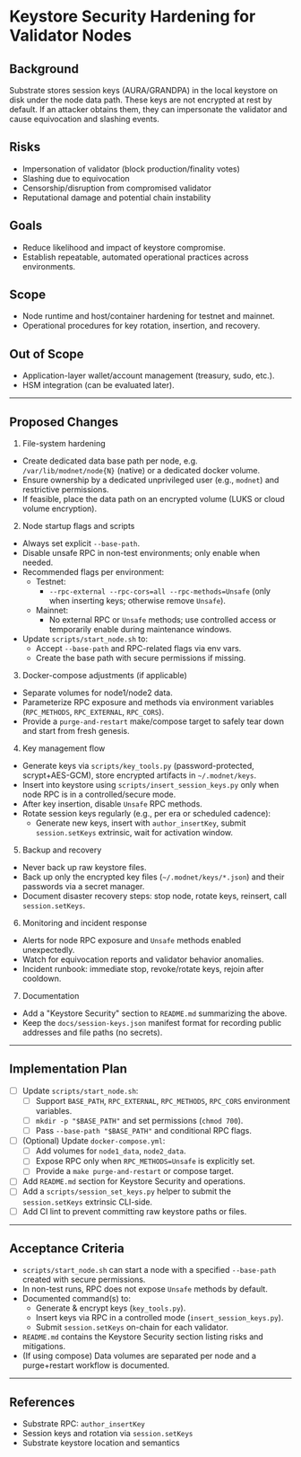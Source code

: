 # Keystore Security Hardening for Validator Nodes

## Background
Substrate stores session keys (AURA/GRANDPA) in the local keystore on disk under the node data path. These keys are not encrypted at rest by default. If an attacker obtains them, they can impersonate the validator and cause equivocation and slashing events.

## Risks
- Impersonation of validator (block production/finality votes)
- Slashing due to equivocation
- Censorship/disruption from compromised validator
- Reputational damage and potential chain instability

## Goals
- Reduce likelihood and impact of keystore compromise.
- Establish repeatable, automated operational practices across environments.

## Scope
- Node runtime and host/container hardening for testnet and mainnet.
- Operational procedures for key rotation, insertion, and recovery.

## Out of Scope
- Application-layer wallet/account management (treasury, sudo, etc.).
- HSM integration (can be evaluated later).

---

## Proposed Changes

1. File-system hardening
- Create dedicated data base path per node, e.g. `/var/lib/modnet/node{N}` (native) or a dedicated docker volume.
- Ensure ownership by a dedicated unprivileged user (e.g., `modnet`) and restrictive permissions.
- If feasible, place the data path on an encrypted volume (LUKS or cloud volume encryption).

2. Node startup flags and scripts
- Always set explicit `--base-path`.
- Disable unsafe RPC in non-test environments; only enable when needed.
- Recommended flags per environment:
  - Testnet:
    - `--rpc-external --rpc-cors=all --rpc-methods=Unsafe` (only when inserting keys; otherwise remove `Unsafe`).
  - Mainnet:
    - No external RPC or `Unsafe` methods; use controlled access or temporarily enable during maintenance windows.
- Update `scripts/start_node.sh` to:
  - Accept `--base-path` and RPC-related flags via env vars.
  - Create the base path with secure permissions if missing.

3. Docker-compose adjustments (if applicable)
- Separate volumes for node1/node2 data.
- Parameterize RPC exposure and methods via environment variables (`RPC_METHODS`, `RPC_EXTERNAL`, `RPC_CORS`).
- Provide a `purge-and-restart` make/compose target to safely tear down and start from fresh genesis.

4. Key management flow
- Generate keys via `scripts/key_tools.py` (password-protected, scrypt+AES-GCM), store encrypted artifacts in `~/.modnet/keys`.
- Insert into keystore using `scripts/insert_session_keys.py` only when node RPC is in a controlled/secure mode.
- After key insertion, disable `Unsafe` RPC methods.
- Rotate session keys regularly (e.g., per era or scheduled cadence):
  - Generate new keys, insert with `author_insertKey`, submit `session.setKeys` extrinsic, wait for activation window.

5. Backup and recovery
- Never back up raw keystore files.
- Back up only the encrypted key files (`~/.modnet/keys/*.json`) and their passwords via a secret manager.
- Document disaster recovery steps: stop node, rotate keys, reinsert, call `session.setKeys`.

6. Monitoring and incident response
- Alerts for node RPC exposure and `Unsafe` methods enabled unexpectedly.
- Watch for equivocation reports and validator behavior anomalies.
- Incident runbook: immediate stop, revoke/rotate keys, rejoin after cooldown.

7. Documentation
- Add a "Keystore Security" section to `README.md` summarizing the above.
- Keep the `docs/session-keys.json` manifest format for recording public addresses and file paths (no secrets).

---

## Implementation Plan

- [ ] Update `scripts/start_node.sh`:
  - [ ] Support `BASE_PATH`, `RPC_EXTERNAL`, `RPC_METHODS`, `RPC_CORS` environment variables.
  - [ ] `mkdir -p "$BASE_PATH"` and set permissions (`chmod 700`).
  - [ ] Pass `--base-path "$BASE_PATH"` and conditional RPC flags.
- [ ] (Optional) Update `docker-compose.yml`:
  - [ ] Add volumes for `node1_data`, `node2_data`.
  - [ ] Expose RPC only when `RPC_METHODS=Unsafe` is explicitly set.
  - [ ] Provide a `make purge-and-restart` or compose target.
- [ ] Add `README.md` section for Keystore Security and operations.
- [ ] Add a `scripts/session_set_keys.py` helper to submit the `session.setKeys` extrinsic CLI-side.
- [ ] Add CI lint to prevent committing raw keystore paths or files.

---

## Acceptance Criteria
- `scripts/start_node.sh` can start a node with a specified `--base-path` created with secure permissions.
- In non-test runs, RPC does not expose `Unsafe` methods by default.
- Documented command(s) to:
  - Generate & encrypt keys (`key_tools.py`).
  - Insert keys via RPC in a controlled mode (`insert_session_keys.py`).
  - Submit `session.setKeys` on-chain for each validator.
- `README.md` contains the Keystore Security section listing risks and mitigations.
- (If using compose) Data volumes are separated per node and a purge+restart workflow is documented.

---

## References
- Substrate RPC: `author_insertKey`
- Session keys and rotation via `session.setKeys`
- Substrate keystore location and semantics
